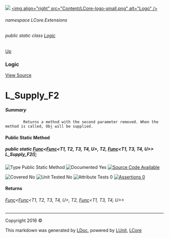 ![](Content/LCore-banner-small.png "")
[&lt;img align=&quot;right&quot; src=&quot;Content/LCore-logo-small.png&quot; alt=&quot;Logo&quot; /&gt;](../README.md)

###### namespace LCore.Extensions

###### public static class [Logic](docs/Logic.md)
[Up](docs/Logic.md)

### Logic
[View Source](Extensions/Methods/L.cs)

# L_Supply_F2

##### Summary

            Returns a method with the second parameter removed. When the method is called, Obj will be supplied.
            

#### Public Static Method

##### public static <a href="https://msdn.microsoft.com/en-us/library/bb534647.aspx" alt="" target="_blank">Func</a>&lt;<a href="https://msdn.microsoft.com/en-us/library/bb534303.aspx" alt="" target="_blank">Func</a>&lt;T1, T2, T3, T4, U&gt;, T2, <a href="https://msdn.microsoft.com/en-us/library/bb549430.aspx" alt="" target="_blank">Func</a>&lt;T1, T3, T4, U&gt;&gt; L_Supply_F2();

![Type Public Static Method](http://b.repl.ca/v1/Type-Public%20Static%20Method-blue.png "")     ![Documented Yes](http://b.repl.ca/v1/Documented-Yes-brightgreen.png "") [![Source Code Available](http://b.repl.ca/v1/Source%20Code-Available-brightgreen.png "")](Extensions/Methods/L.cs#L)

![Covered No](http://b.repl.ca/v1/Covered-No-red.png "") ![Unit Tested No](http://b.repl.ca/v1/Unit%20Tested-No-lightgrey.png "") ![Attribute Tests 0](http://b.repl.ca/v1/Attribute%20Tests-0-lightgrey.png "") [![Assertions 0](http://b.repl.ca/v1/Assertions-0-lightgrey.png "")](Extensions/Methods/L.cs)

#### Returns

###### <a href="https://msdn.microsoft.com/en-us/library/bb534647.aspx" alt="" target="_blank">Func</a>&lt;<a href="https://msdn.microsoft.com/en-us/library/bb534303.aspx" alt="" target="_blank">Func</a>&lt;T1, T2, T3, T4, U&gt;, T2, <a href="https://msdn.microsoft.com/en-us/library/bb549430.aspx" alt="" target="_blank">Func</a>&lt;T1, T3, T4, U&gt;&gt;




---

Copyright 2016 &copy; [](../README.md) [](../TableOfContents.md)

This markdown was generated by [LDoc](https://github.com/CodeSingularity/LDoc), powered by [LUnit](https://github.com/CodeSingularity/LUnit), [LCore](https://github.com/CodeSingularity/LCore)
